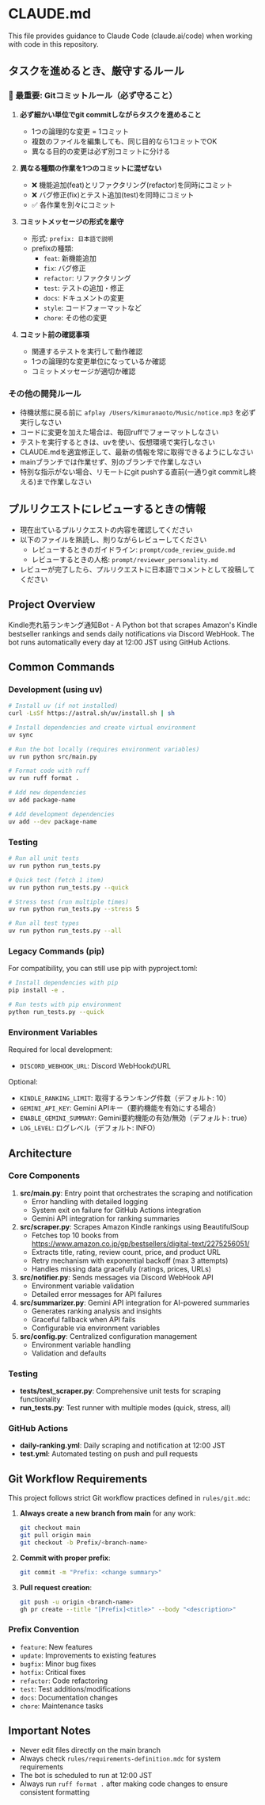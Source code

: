 # CLAUDE.md

This file provides guidance to Claude Code (claude.ai/code) when working with code in this repository.

## タスクを進めるとき、厳守するルール

### 🚨 最重要: Gitコミットルール（必ず守ること）
1. **必ず細かい単位でgit commitしながらタスクを進めること**
   - 1つの論理的な変更 = 1コミット
   - 複数のファイルを編集しても、同じ目的なら1コミットでOK
   - 異なる目的の変更は必ず別コミットに分ける

2. **異なる種類の作業を1つのコミットに混ぜない**
   - ❌ 機能追加(feat)とリファクタリング(refactor)を同時にコミット
   - ❌ バグ修正(fix)とテスト追加(test)を同時にコミット
   - ✅ 各作業を別々にコミット

3. **コミットメッセージの形式を厳守**
   - 形式: `prefix: 日本語で説明`
   - prefixの種類:
     - `feat`: 新機能追加
     - `fix`: バグ修正
     - `refactor`: リファクタリング
     - `test`: テストの追加・修正
     - `docs`: ドキュメントの変更
     - `style`: コードフォーマットなど
     - `chore`: その他の変更

4. **コミット前の確認事項**
   - 関連するテストを実行して動作確認
   - 1つの論理的な変更単位になっているか確認
   - コミットメッセージが適切か確認

### その他の開発ルール
- 待機状態に戻る前に `afplay /Users/kimuranaoto/Music/notice.mp3` を必ず実行しなさい
- コードに変更を加えた場合は、毎回ruffでフォーマットしなさい
- テストを実行するときは、uvを使い、仮想環境で実行しなさい
- CLAUDE.mdを適宜修正して、最新の情報を常に取得できるようにしなさい
- mainブランチでは作業せず、別のブランチで作業しなさい
- 特別な指示がない場合、リモートにgit pushする直前(一通りgit commitし終える)まで作業しなさい

## プルリクエストにレビューするときの情報
- 現在出ているプルリクエストの内容を確認してください
- 以下のファイルを熟読し、則りながらレビューしてください
  - レビューするときのガイドライン: `prompt/code_review_guide.md`
  - レビューするときの人格: `prompt/reviewer_personality.md`
- レビューが完了したら、プルリクエストに日本語でコメントとして投稿してください

## Project Overview
Kindle売れ筋ランキング通知Bot - A Python bot that scrapes Amazon's Kindle bestseller rankings and sends daily notifications via Discord WebHook. The bot runs automatically every day at 12:00 JST using GitHub Actions.

## Common Commands

### Development (using uv)
```bash
# Install uv (if not installed)
curl -LsSf https://astral.sh/uv/install.sh | sh

# Install dependencies and create virtual environment
uv sync

# Run the bot locally (requires environment variables)
uv run python src/main.py

# Format code with ruff
uv run ruff format .

# Add new dependencies
uv add package-name

# Add development dependencies
uv add --dev package-name
```

### Testing
```bash
# Run all unit tests
uv run python run_tests.py

# Quick test (fetch 1 item)
uv run python run_tests.py --quick

# Stress test (run multiple times)
uv run python run_tests.py --stress 5

# Run all test types
uv run python run_tests.py --all
```

### Legacy Commands (pip)
For compatibility, you can still use pip with pyproject.toml:
```bash
# Install dependencies with pip
pip install -e .

# Run tests with pip environment
python run_tests.py --quick
```

### Environment Variables
Required for local development:
- `DISCORD_WEBHOOK_URL`: Discord WebHookのURL

Optional:
- `KINDLE_RANKING_LIMIT`: 取得するランキング件数（デフォルト: 10）
- `GEMINI_API_KEY`: Gemini APIキー（要約機能を有効にする場合）
- `ENABLE_GEMINI_SUMMARY`: Gemini要約機能の有効/無効（デフォルト: true）
- `LOG_LEVEL`: ログレベル（デフォルト: INFO）

## Architecture

### Core Components
1. **src/main.py**: Entry point that orchestrates the scraping and notification
   - Error handling with detailed logging
   - System exit on failure for GitHub Actions integration
   - Gemini API integration for ranking summaries
2. **src/scraper.py**: Scrapes Amazon Kindle rankings using BeautifulSoup
   - Fetches top 10 books from https://www.amazon.co.jp/gp/bestsellers/digital-text/2275256051/
   - Extracts title, rating, review count, price, and product URL
   - Retry mechanism with exponential backoff (max 3 attempts)
   - Handles missing data gracefully (ratings, prices, URLs)
3. **src/notifier.py**: Sends messages via Discord WebHook API
   - Environment variable validation
   - Detailed error messages for API failures
4. **src/summarizer.py**: Gemini API integration for AI-powered summaries
   - Generates ranking analysis and insights
   - Graceful fallback when API fails
   - Configurable via environment variables
5. **src/config.py**: Centralized configuration management
   - Environment variable handling
   - Validation and defaults

### Testing
- **tests/test_scraper.py**: Comprehensive unit tests for scraping functionality
- **run_tests.py**: Test runner with multiple modes (quick, stress, all)

### GitHub Actions
- **daily-ranking.yml**: Daily scraping and notification at 12:00 JST
- **test.yml**: Automated testing on push and pull requests

## Git Workflow Requirements
This project follows strict Git workflow practices defined in `rules/git.mdc`:

1. **Always create a new branch from main** for any work:
   ```bash
   git checkout main
   git pull origin main
   git checkout -b Prefix/<branch-name>
   ```

2. **Commit with proper prefix**:
   ```bash
   git commit -m "Prefix: <change summary>"
   ```

3. **Pull request creation**:
   ```bash
   git push -u origin <branch-name>
   gh pr create --title "[Prefix]<title>" --body "<description>"
   ```

### Prefix Convention
- `feature`: New features
- `update`: Improvements to existing features
- `bugfix`: Minor bug fixes
- `hotfix`: Critical fixes
- `refactor`: Code refactoring
- `test`: Test additions/modifications
- `docs`: Documentation changes
- `chore`: Maintenance tasks

## Important Notes
- Never edit files directly on the main branch
- Always check `rules/requirements-definition.mdc` for system requirements
- The bot is scheduled to run at 12:00 JST
- Always run `ruff format .` after making code changes to ensure consistent formatting
